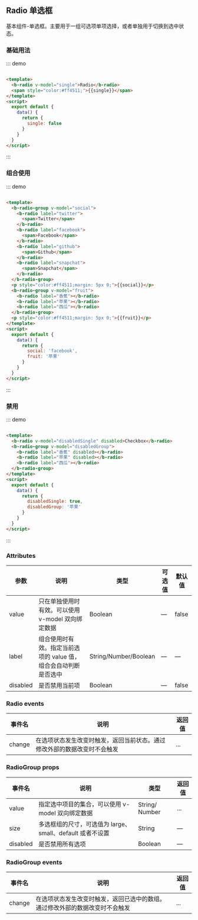 ## Radio 单选框

<div class="global-anchor">
  <b-anchor :scroll-offset="100">
    <b-anchor-link href="#ji-chu-yong-fa" title="基础用法"></b-anchor-link>
    <b-anchor-link href="#zu-he-shi-yong" title="组合使用"></b-anchor-link>
    <b-anchor-link href="#jin-yong" title="禁用"></b-anchor-link>
    <b-anchor-link href="#attributes" title="Attributes"></b-anchor-link>
    <b-anchor-link href="#radio-events" title="Radio events"></b-anchor-link>
    <b-anchor-link href="#radiogroup-slot" title="RadioGroup slot"></b-anchor-link>
    <b-anchor-link href="#radiogroup-methods" title="RadioGroup methods"></b-anchor-link>
  </b-anchor>
</div>

基本组件-单选框。主要用于一组可选项单项选择，或者单独用于切换到选中状态。

### 基础用法

::: demo

```html

<template>
  <b-radio v-model="single">Radio</b-radio>
  <span style="color:#ff4511;">{{single}}</span>
</template>
<script>
  export default {
    data() {
      return {
        single: false
      }
    }
  }
</script>
```

:::

### 组合使用

::: demo

```html

<template>
  <b-radio-group v-model="social">
    <b-radio label="twitter">
      <span>Twitter</span>
    </b-radio>
    <b-radio label="facebook">
      <span>Facebook</span>
    </b-radio>
    <b-radio label="github">
      <span>Github</span>
    </b-radio>
    <b-radio label="snapchat">
      <span>Snapchat</span>
    </b-radio>
  </b-radio-group>
  <p style="color:#ff4511;margin: 5px 0;">{{social}}</p>
  <b-radio-group v-model="fruit">
    <b-radio label="香蕉"></b-radio>
    <b-radio label="苹果"></b-radio>
    <b-radio label="西瓜"></b-radio>
  </b-radio-group>
  <p style="color:#ff4511;margin: 5px 0;">{{fruit}}</p>
</template>
<script>
  export default {
    data() {
      return {
        social: 'facebook',
        fruit: '苹果'
      }
    }
  }
</script>
```

:::

### 禁用

::: demo

```html

<template>
  <b-radio v-model="disabledSingle" disabled>Checkbox</b-radio>
  <b-radio-group v-model="disabledGroup">
    <b-radio label="香蕉" disabled></b-radio>
    <b-radio label="苹果" disabled></b-radio>
    <b-radio label="西瓜"></b-radio>
  </b-radio-group>
</template>
<script>
  export default {
    data() {
      return {
        disabledSingle: true,
        disabledGroup: '苹果'
      }
    }
  }
</script>
```

:::

### Attributes

| 参数      | 说明    | 类型      | 可选值       | 默认值   |
|---------- |-------- |---------- |-------------  |-------- |
| value     | 只在单独使用时有效。可以使用 v-model 双向绑定数据   | Boolean  |  —   |   false  |
| label     | 组合使用时有效。指定当前选项的 value 值，组合会自动判断是否选中   | String/Number/Boolean  |  —   |    —   |
| disabled     | 是否禁用当前项  | Boolean  |  —   |   false  |

### Radio events

| 事件名      | 说明    | 返回值  |
|---------- |-------- |---------- |
| change     | 在选项状态发生改变时触发，返回当前状态。通过修改外部的数据改变时不会触发  | ... |

### RadioGroup  props

| 事件名      | 说明    |类型      | 返回值  |
|---------- |-------- |---------- |--------- |
| value   | 指定选中项目的集合，可以使用 v-model 双向绑定数据  | String/ Number  | ...  |
| size   | 多选框组的尺寸，可选值为 large、small、default 或者不设置  |String  | — |
| disabled     | 是否禁用所有选项  | Boolean  |  —   |   false  |

### RadioGroup  events

| 事件名      | 说明    | 返回值  |
|---------- |-------- |---------- |
| change     | 在选项状态发生改变时触发，返回已选中的数组。通过修改外部的数据改变时不会触发 | ... |

